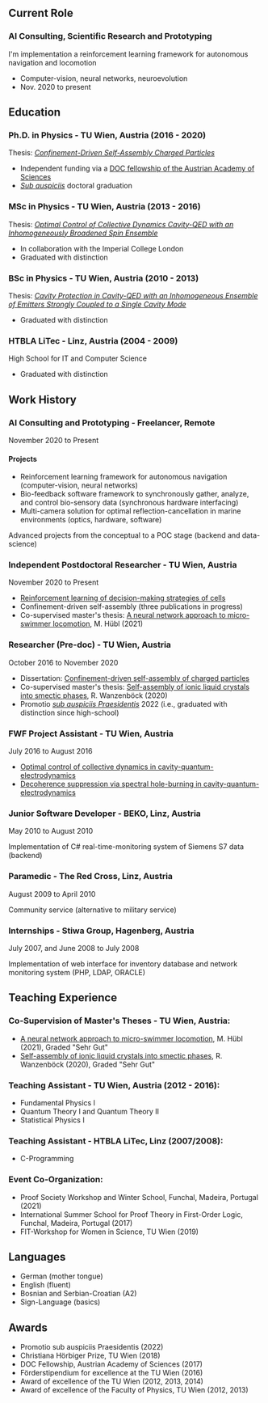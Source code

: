 ## Current Role
### AI Consulting, Scientific Research and Prototyping
I'm implementation a reinforcement learning framework for autonomous navigation and locomotion
- Computer-vision, neural networks, neuroevolution
- Nov. 2020 to present

## Education
### Ph.D. in Physics - TU Wien, Austria (2016 - 2020)
Thesis:  <a class="" target='blank' href="https://repositum.tuwien.at/handle/20.500.12708/16374">*Confinement-Driven Self-Assembly Charged Particles*</a>

- Independent funding via a [DOC fellowship of the Austrian Academy of Sciences](https://stipendien.oeaw.ac.at/stipendien/doc)
- <a class="" target='blank' href="https://en.wikipedia.org/wiki/Sub_auspiciis_Praesidentis"><i>Sub auspiciis</i></a> doctoral graduation

### MSc in Physics - TU Wien, Austria (2013 - 2016)
Thesis: <a class="" target='blank' href="https://repositum.tuwien.at/handle/20.500.12708/6605">*Optimal Control of Collective Dynamics Cavity-QED with an Inhomogeneously Broadened Spin Ensemble*</a>

- In collaboration with the Imperial College London
- Graduated with distinction

### BSc in Physics - TU Wien, Austria (2010 - 2013)
Thesis: <a class="" target='blank' href="http://smt.tuwien.ac.at/extra/people/hartl/hartl_bachelor.pdf">*Cavity Protection in Cavity-QED with an Inhomogeneous Ensemble of Emitters Strongly Coupled to a Single Cavity Mode*</a>

- Graduated with distinction

### HTBLA LiTec - Linz, Austria (2004 - 2009)
High School for IT and Computer Science

- Graduated with distinction

## Work History

### AI Consulting and Prototyping - Freelancer, Remote
November 2020 to Present

#### Projects
- Reinforcement learning framework for autonomous navigation (computer-vision, neural networks)
- Bio-feedback software framework to synchronously gather, analyze, and control bio-sensory data (synchronous hardware interfacing)
- Multi-camera solution for optimal reflection-cancellation in marine environments (optics, hardware, software)

Advanced projects from the conceptual to a POC stage (backend and data-science)

### Independent Postdoctoral Researcher - TU Wien, Austria
November 2020 to Present

- [Reinforcement learning of decision-making strategies of cells](https://www.pnas.org/content/118/19/e2019683118)
- Confinement-driven self-assembly (three publications in progress)
- Co-supervised master's thesis: [A neural network approach to micro-swimmer locomotion](https://repositum.tuwien.at/handle/20.500.12708/16476), M. Hübl (2021)

### Researcher (Pre-doc) - TU Wien, Austria
October 2016 to November 2020

- Dissertation: [Confinement-driven self-assembly of charged particles](https://repositum.tuwien.at/handle/20.500.12708/16374)
- Co-supervised master's thesis: [Self-assembly of ionic liquid crystals into smectic phases](https://repositum.tuwien.at/handle/20.500.12708/1471), R. Wanzenböck (2020)
- Promotio <a target="_blank" href="https://en.wikipedia.org/wiki/Sub_auspiciis_Praesidentis">*sub auspiciis Praesidentis*</a> 2022 (i.e., graduated with distinction since high-school)

### FWF Project Assistant - TU Wien, Austria
July 2016 to August 2016

- [Optimal control of collective dynamics in cavity-quantum-electrodynamics](https://journals.aps.org/pra/abstract/10.1103/PhysRevA.96.043837)
- [Decoherence suppression via spectral hole-burning in cavity-quantum-electrodynamics](https://journals.aps.org/prl/abstract/10.1103/PhysRevLett.115.033601)

### Junior Software Developer - BEKO, Linz, Austria
May 2010 to August 2010

Implementation of C# real-time-monitoring system of Siemens S7 data (backend)

### Paramedic - The Red Cross, Linz, Austria
August 2009 to April 2010

Community service (alternative to military service)

### Internships - Stiwa Group, Hagenberg, Austria
July 2007, and June 2008 to July 2008

Implementation of web interface for inventory database and network monitoring system (PHP, LDAP, ORACLE)

## Teaching Experience

### Co-Supervision of Master's Theses - TU Wien, Austria:
- [A neural network approach to micro-swimmer locomotion](https://repositum.tuwien.at/handle/20.500.12708/16476), M. Hübl (2021), Graded "Sehr Gut"
- [Self-assembly of ionic liquid crystals into smectic phases](https://repositum.tuwien.at/handle/20.500.12708/1471), R. Wanzenböck (2020), Graded "Sehr Gut"

### Teaching Assistant - TU Wien, Austria (2012 - 2016):
- Fundamental Physics I
- Quantum Theory I and Quantum Theory II
- Statistical Physics I

### Teaching Assistant - HTBLA LiTec, Linz (2007/2008):
- C-Programming

### Event Co-Organization:
- Proof Society Workshop and Winter School, Funchal, Madeira, Portugal (2021)
- International Summer School for Proof Theory in First-Order Logic, Funchal, Madeira, Portugal (2017)
- FIT-Workshop for Women in Science, TU Wien (2019)

## Languages
- German (mother tongue)
- English (fluent)
- Bosnian and Serbian-Croatian (A2)
- Sign-Language (basics)

## Awards
- Promotio sub auspiciis Praesidentis (2022)
- Christiana Hörbiger Prize, TU Wien (2018)
- DOC Fellowship, Austrian Academy of Sciences (2017)
- Förderstipendium for excellence at the TU Wien (2016)
- Award of excellence of the TU Wien (2012, 2013, 2014)
- Award of excellence of the Faculty of Physics, TU Wien (2012, 2013)
